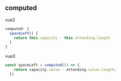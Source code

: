 ## computed

vue2
```js
computed: {
  spaceLeft() {
    return this.capacity - this.attending.length
  }
}
```

vue3
```js
const spaceLeft = computed(() => {
    return capacity.value - attending.value.length;
  })
```
